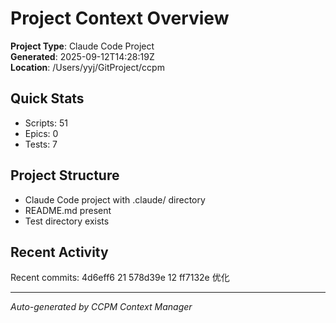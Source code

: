 # Project Context Overview

**Project Type**: Claude Code Project  
**Generated**: 2025-09-12T14:28:19Z  
**Location**: /Users/yyj/GitProject/ccpm

## Quick Stats
- Scripts:       51
- Epics:        0  
- Tests:        7

## Project Structure
- Claude Code project with .claude/ directory
- README.md present
- Test directory exists

## Recent Activity
Recent commits:
4d6eff6 21
578d39e 12
ff7132e 优化

---
*Auto-generated by CCPM Context Manager*
